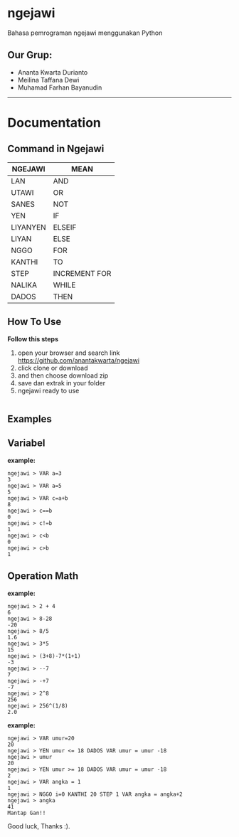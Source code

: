 # ngejawi
Bahasa pemrograman ngejawi menggunakan Python
## Our Grup:
- Ananta Kwarta Durianto
- Meilina Taffana Dewi
- Muhamad Farhan Bayanudin

---

# Documentation

## Command in Ngejawi

|  NGEJAWI |  MEAN           |
| -------- |  -------------  |
| LAN      |  AND            |
| UTAWI    |  OR             |
| SANES    |  NOT            |
| YEN      |  IF             |
| LIYANYEN |  ELSEIF  	     |
| LIYAN    |  ELSE   	     |
| NGGO     |  FOR    	     |
| KANTHI   |  TO             |
| STEP     |  INCREMENT FOR  |
| NALIKA   |  WHILE          | 
| DADOS    |  THEN           |

## How To Use 

**Follow this steps**
1. open your browser and search link https://github.com/anantakwarta/ngejawi
2. click clone or download
3. and then choose download zip
4. save dan extrak in your folder
5. ngejawi ready to use
```
```
## Examples

## Variabel
**example:**
```
ngejawi > VAR a=3
3
ngejawi > VAR a=5
5
ngejawi > VAR c=a+b
8
ngejawi > c==b
0
ngejawi > c!=b
1
ngejawi > c<b
0
ngejawi > c>b
1
```
## Operation Math
**example:**
```
ngejawi > 2 + 4
6
ngejawi > 8-28
-20
ngejawi > 8/5
1.6
ngejawi > 3*5
15
ngejawi > (3+8)-7*(1+1)
-3
ngejawi > --7
7
ngejawi > -+7
-7
ngejawi > 2^8
256
ngejawi > 256^(1/8)
2.0
```
**example:**
```
ngejawi > VAR umur=20
20
ngejawi > YEN umur <= 18 DADOS VAR umur = umur -18
ngejawi > umur
20
ngejawi > YEN umur >= 18 DADOS VAR umur = umur -18
2
ngejawi > VAR angka = 1
1
ngejawi > NGGO i=0 KANTHI 20 STEP 1 VAR angka = angka+2
ngejawi > angka
41
Mantap Gan!!
```

Good luck, Thanks :).
